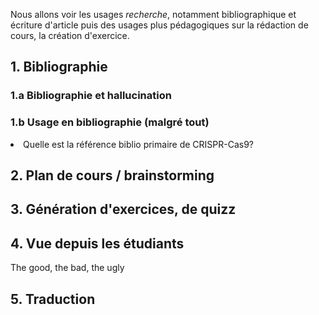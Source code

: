 
Nous allons voir les usages *recherche*, notamment bibliographique et écriture d'article puis des usages plus pédagogiques sur la rédaction de cours, la création d'exercice.

## 1. Bibliographie


### 1.a Bibliographie et hallucination

### 1.b Usage en bibliographie (malgré tout)

<li> Quelle est la référence biblio primaire de CRISPR-Cas9? </li>


## 2. Plan de cours / brainstorming

## 3. Génération d'exercices, de quizz

## 4. Vue depuis les étudiants

The good, the bad, the ugly

## 5. Traduction

